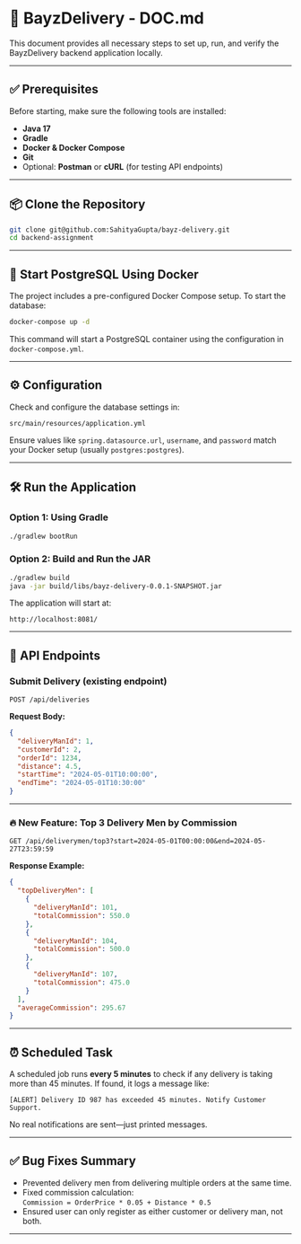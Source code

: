 # 📘 BayzDelivery - DOC.md

This document provides all necessary steps to set up, run, and verify the BayzDelivery backend application locally.

---

## ✅ Prerequisites

Before starting, make sure the following tools are installed:

- **Java 17**
- **Gradle**
- **Docker & Docker Compose**
- **Git**
- Optional: **Postman** or **cURL** (for testing API endpoints)

---

## 📦 Clone the Repository

```bash
git clone git@github.com:SahityaGupta/bayz-delivery.git
cd backend-assignment
```

---

## 🐳 Start PostgreSQL Using Docker

The project includes a pre-configured Docker Compose setup. To start the database:

```bash
docker-compose up -d
```

This command will start a PostgreSQL container using the configuration in `docker-compose.yml`.

---

## ⚙️ Configuration

Check and configure the database settings in:

```
src/main/resources/application.yml
```

Ensure values like `spring.datasource.url`, `username`, and `password` match your Docker setup (usually `postgres:postgres`).

---

## 🛠️ Run the Application

### Option 1: Using Gradle

```bash
./gradlew bootRun
```

### Option 2: Build and Run the JAR

```bash
./gradlew build
java -jar build/libs/bayz-delivery-0.0.1-SNAPSHOT.jar
```

The application will start at:

```
http://localhost:8081/
```

---

## 📲 API Endpoints

### Submit Delivery (existing endpoint)

```http
POST /api/deliveries
```

**Request Body:**
```json
{
  "deliveryManId": 1,
  "customerId": 2,
  "orderId": 1234,
  "distance": 4.5,
  "startTime": "2024-05-01T10:00:00",
  "endTime": "2024-05-01T10:30:00"
}
```

---

### 🔥 New Feature: Top 3 Delivery Men by Commission

```http
GET /api/deliverymen/top3?start=2024-05-01T00:00:00&end=2024-05-27T23:59:59
```

**Response Example:**
```json
{
  "topDeliveryMen": [
    {
      "deliveryManId": 101,
      "totalCommission": 550.0
    },
    {
      "deliveryManId": 104,
      "totalCommission": 500.0
    },
    {
      "deliveryManId": 107,
      "totalCommission": 475.0
    }
  ],
  "averageCommission": 295.67
}
```

---

## ⏰ Scheduled Task

A scheduled job runs **every 5 minutes** to check if any delivery is taking more than 45 minutes. If found, it logs a message like:

```
[ALERT] Delivery ID 987 has exceeded 45 minutes. Notify Customer Support.
```

No real notifications are sent—just printed messages.

---

## ✅ Bug Fixes Summary

- Prevented delivery men from delivering multiple orders at the same time.
- Fixed commission calculation:  
  `Commission = OrderPrice * 0.05 + Distance * 0.5`
- Ensured user can only register as either customer or delivery man, not both.

---